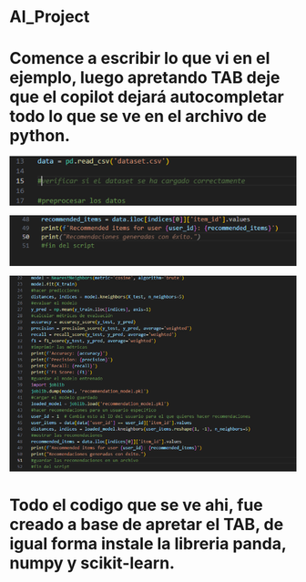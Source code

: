 # AI_Project

# Comence a escribir lo que vi en el ejemplo, luego apretando TAB deje que el copilot dejará autocompletar todo lo que se ve en el archivo de python.

![alt text](image-1.png)

![alt text](image-2.png)

![alt text](image-3.png)

# Todo el codigo que se ve ahi, fue creado a base de apretar el TAB, de igual forma instale la libreria panda, numpy y scikit-learn.